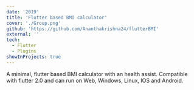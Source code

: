 ```yaml
---
date: '2019'
title: 'Flutter based BMI calculator'
cover: './Group.png'
github: 'https://github.com/Ananthakrishna24/flutterBMI'
external: ''
tech:
  - Flutter
  - Plugins
showInProjects: true
---
```


A minimal, flutter based BMI calculator with an health assist. Compatible with flutter 2.0 and can run on Web, Windows, Linux, IOS and Android.
